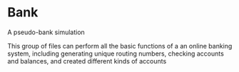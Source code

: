 # Bank
A pseudo-bank simulation

This group of files can perform all the basic functions of a an online banking system, including generating unique routing numbers, checking accounts and balances, and created different kinds of accounts
